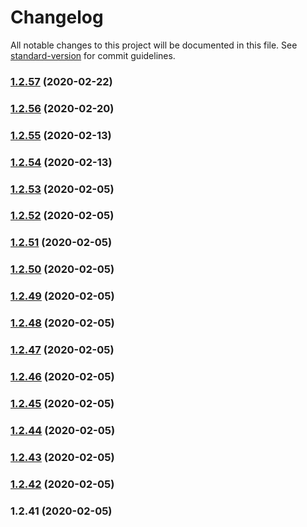 # Changelog

All notable changes to this project will be documented in this file. See [standard-version](https://github.com/conventional-changelog/standard-version) for commit guidelines.

### [1.2.57](https://github.com/caldwell619/simple-lambda-actions/compare/v1.2.56...v1.2.57) (2020-02-22)

### [1.2.56](https://github.com/caldwell619/simple-lambda-actions/compare/v1.2.55...v1.2.56) (2020-02-20)

### [1.2.55](https://github.com/caldwell619/simple-lambda-actions/compare/v1.2.54...v1.2.55) (2020-02-13)

### [1.2.54](https://github.com/caldwell619/simple-lambda-actions/compare/v1.2.53...v1.2.54) (2020-02-13)

### [1.2.53](https://github.com/caldwell619/simple-lambda-actions/compare/v1.2.52...v1.2.53) (2020-02-05)

### [1.2.52](https://github.com/caldwell619/simple-lambda-actions/compare/v1.2.51...v1.2.52) (2020-02-05)

### [1.2.51](https://github.com/caldwell619/simple-lambda-actions/compare/v1.2.50...v1.2.51) (2020-02-05)

### [1.2.50](https://github.com/caldwell619/simple-lambda-actions/compare/v1.2.49...v1.2.50) (2020-02-05)

### [1.2.49](https://github.com/caldwell619/simple-lambda-actions/compare/v1.2.48...v1.2.49) (2020-02-05)

### [1.2.48](https://github.com/caldwell619/simple-lambda-actions/compare/v1.2.47...v1.2.48) (2020-02-05)

### [1.2.47](https://github.com/caldwell619/simple-lambda-actions/compare/v1.2.46...v1.2.47) (2020-02-05)

### [1.2.46](https://github.com/caldwell619/simple-lambda-actions/compare/v1.2.45...v1.2.46) (2020-02-05)

### [1.2.45](https://github.com/caldwell619/simple-lambda-actions/compare/v1.2.44...v1.2.45) (2020-02-05)

### [1.2.44](https://github.com/caldwell619/simple-lambda-actions/compare/v1.2.43...v1.2.44) (2020-02-05)

### [1.2.43](https://github.com/caldwell619/simple-lambda-actions/compare/v1.2.42...v1.2.43) (2020-02-05)

### [1.2.42](https://github.com/caldwell619/simple-lambda-actions/compare/v1.2.41...v1.2.42) (2020-02-05)

### 1.2.41 (2020-02-05)
